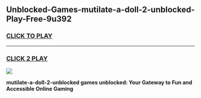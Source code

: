 
## Unblocked-Games-mutilate-a-doll-2-unblocked-Play-Free-9u392
<h3>
<a href="https://premium76.site?title=mutilate-a-doll-2-unblocked&ref=10A">CLICK TO PLAY</a></h3>
<hr>

<h3>
<a href="https://premium76.site?title=mutilate-a-doll-2-unblocked&ref=10A">CLICK 2 PLAY</a>
  
</h3>

<a href="https://premium76.site?title=mutilate-a-doll-2-unblocked&ref=10A"><img src="https://clearcache.store/games.png"></a>


**mutilate-a-doll-2-unblocked games unblocked: Your Gateway to Fun and Accessible Online Gaming**
